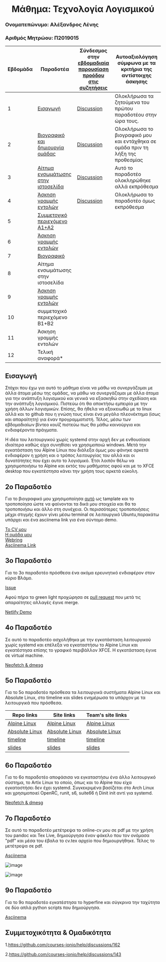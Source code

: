 <h1 align="center">Μάθημα: Τεχνολογία Λογισμικού</h1>

<h3>Ονοματεπώνυμο: Αλέξανδρος Λένης</h3>
<h3>Αριθμός Μητρώου: Π2019015</h3>



| Εβδομάδα | Παραδοτέα | Σύνδεσμος στην [εβδομαδιαία παρουσίαση προόδου στις συζητήσεις](https://github.com/courses-ionio/help/discussions/categories/show-and-tell) | Αυτοαξιολόγηση σύμφωνα με τα κριτήρια της αντίστοιχης άσκησης |
| --- | --- | --- | --- |
| 1 | [Εισαγωγή](#εισαγωγή)|[Discussion](https://github.com/courses-ionio/help/discussions/60) | Ολοκλήρωσα τα ζητούμενα του πρώτου παραδοτέου στην ώρα τους.
| 2 | [Bιογραφικό και δημιουργία ομάδας](#2ο-παραδοτέο)|[Discussion](https://github.com/courses-ionio/help/discussions/193) | Ολοκλήρωσα το βιογραφικό μου και εντάχθηκα σε ομάδα πριν τη λήξη της προθεσμίας
| 3 | [Αίτημα ενσωμάτωσης στην ιστοσελίδα](#3ο-παραδοτέο)|[Discussion](https://github.com/courses-ionio/help/discussions/471) |  Αυτό το παραδοτέο ολοκληρώθηκε αλλά εκπρόθεσμα
| 4 | [Άσκηση γραμμής εντολών](#4ο-παραδοτέο) |[Discussion](https://github.com/courses-ionio/help/discussions/483) | Ολοκλήρωσα το παραδοτέο όμως εκπρόθεσμα |
| 5 | [Συμμετοχικό περιεχόμενο A1+A2](#5ο-παραδοτέο) | |
| 6 | [Άσκηση γραμμής εντολών](#6ο-παραδοτέο) | |
| 7 | [Bιογραφικό](#7ο-παραδοτέο) | |
| 8 | Αίτημα ενσωμάτωσης στην ιστοσελίδα | | |
| 9 | [Άσκηση γραμμής εντολών](#9ο-παραδοτέο) | |
| 10 | συμμετοχικό περιεχόμενο B1+B2 | | |
| 11 | Άσκηση γραμμής εντολών | | |
| 12 | Τελική αναφορά* | | |



## Εισαγωγή

Στόχοι που έχω για αυτό το μάθημα είναι να μάθω να συνεργάζομαι με άλλα άτομα μέσω της ομάδας, να μάθω να συνεργάζομαι με άλλα άτομα για την ανάπτυξη λογισμικού και γενικά να εξασκηθώ στην σχεδίαση και την ανάπτυξη λογισμικού. Πιστεύω ότι θα αποκτήσω εμπειρία με την χρήση  άλλων λογισμικών.
Επίσης, θα ήθελα να εξοικειωθώ με το linux αλλά και το github που η γνώση τους είναι ένα μεγάλο πλεονέκτημα (ίσως και απαραίτητη) για έναν προγραμματιστή. Τέλος, μέσω των εβδομαδιαίων βίντεο κουϊζ πιστεύω πως θα μάθω καινούργια και ενδιαφέροντα πράγματα.

Η ιδέα του λειτουργικού χωρίς systemd στην αρχή δεν με ενθουσίασε ιδιαίτερα καθώς είχα συνηθίσει να χρησιμοποιώ windows. Μετά την εγκατάσταση του Alpine Linux που διάλεξα όμως μου φάνηκε αρκετά ενδιαφέρον η χρήση και ο τρόπος λειτουργίας του αλλά και οι δυνατότητες που έχει αυτο το λογισμικό. Έτσι λοιπόν θέλω να χρησιμοποιήσω τα Alpine και εκτός του μαθήματος αφού και με το XFCE desktop που εγκατέστησα κάνει την χρήση τους αρκετά εύκολη.


## 2ο Παραδοτέο

Για το βιογραφικό μου χρησιμοποίησα [αυτό](https://github.com/sharu725/online-cv) ως tamplate και το τροποποίησα ώστε να φαίνονται τα δικά μου στοιχεία και θα το τροποποιήσω και άλλο στη συνέχεια. Οι περισσότερες τροποποιήσεις μέχρι στιγμής έχουν γίνει μέσω terminal σε λειτουργικό Ubuntu,παρακάτω υπάρχει και ένα asciinema link για ένα σύντομο demo.

[Το CV μου](https://alexl14.github.io/online-cv/)<br/>[Η ομάδα μου](https://github.com/ionioi)<br/>[Webring](https://ionioi.netlify.app/)<br/>[Asciinema Link](https://asciinema.org/a/471799)

## 3ο Παραδοτέο

Για το 3ο παραδοτέο πρόσθεσα ένα ακόμα ερευνητικό ενδιαφέρον στον κύριο Βλάμο.

[Issue](https://github.com/ioniodi/sitegr/issues/345)

Αφού πήρα το green light προχώρησα σε [pull request](https://github.com/ioniodi/all_collections/pull/47) που μετά τις απαραίτητες αλλαγές έγινε merge.

[Netlify Demo](https://heuristic-tereshkova-ead94e.netlify.app//people/vlamos/)

## 4ο Παραδοτέο

Σε αυτό το παραδοτέο ασχολήθηκα με την εγκατάσταση λειτουργικού χωρίς systemd και επέλεξα να εγκαταστήσω το Alpine Linux και εγκατέστησα επίσης το γραφικό περιβάλλον XFCE. Η εγκατάσταση έγινε σε virtual machine.

[Neofetch & dmesg](https://asciinema.org/a/481112)


## 5ο Παραδοτέο

Για το 5ο παραδοτέο πρόσθεσα τα λειτουργικά συστήματα Alpine Linux και Absolute Linux, στο timeline και slides ενημέρωσα τα υπάρχον με τα λειτουργικά που πρόσθεσα.

|Repo links | Site links | Team's site links |
| --- | --- | --- | 
|[Alpine Linux](https://github.com/alexl14/_gallery/blob/master/alpine-linux.md)|[Alpine Linux](https://genuine-rugelach-10086a.netlify.app/gallery/alpine-linux/)|[Alpine Linux](https://ionioi-site.netlify.app/gallery/alpine-linux/)|
|[Absolute Linux](https://github.com/alexl14/_gallery/blob/master/absolute-linux.md)|[Absolute Linux](https://genuine-rugelach-10086a.netlify.app/gallery/absolute-linux/)|[Absolute Linux](https://ionioi-site.netlify.app/gallery/absolute-linux/)
|[timeline](https://github.com/alexl14/site/blob/2019015/_timeline/os-apps.md)|[timeline](https://genuine-rugelach-10086a.netlify.app/timeline/os-apps/)|[timeline](https://ionioi-site.netlify.app/timeline/os-apps/)|
|[slides](https://github.com/alexl14/site/blob/2019015/_slides/os.md)|[slides](https://genuine-rugelach-10086a.netlify.app/slides/os/)|[slides](https://ionioi-site.netlify.app/slides/os/)


## 6ο Παραδοτέο

Για το 6ο παραδοτέο αποφάσισα να εγκαταστήσω ένα άλλο λειτουργικό σύστημα, το Artix Linux το οποίο, όπως και το Alpine που είχα εγκαταστήσει δεν έχει systemd. Συγκεκριμένα βασίζεται στο Arch Linux και χρησιμοποιεί OpenRC, runit, s6, suite66 ή Dinit init αντί για systemd. 

[Neofetch & dmesg](https://asciinema.org/a/495537)

## 7ο Παραδοτέο 

Σε αυτό το παραδοτέο μετέτρεψα το online-cv μου σε pdf με την χρήση του pandoc και Tex Live, δημιούργησα έναν φάκελο που τον ονόμασα "pdf" και μέσα του έβαλα το cv.tex αρχείο που δημιουργήθηκε. Τέλος το μετέτρεψα σε pdf.

[Asciinema](https://asciinema.org/a/495570)


![image](https://user-images.githubusercontent.com/63353149/169158264-787c3aba-16be-4299-8db6-328f975fcd51.png)

![image](https://user-images.githubusercontent.com/63353149/169158369-630f468b-e5b3-41fa-8e8a-62276e7273b2.png)


## 9ο Παραδοτέο

Για το 9ο παραδοτέο εγκατέστησα το hyperfine και σύγκρινα την ταχύτητα σε δύο απλά python scripts που δημιούργησα.

[Asciinema](https://asciinema.org/a/495579)



## Συμμετοχικότητα & Ομαδικότητα

1.https://github.com/courses-ionio/help/discussions/162

2.https://github.com/courses-ionio/help/discussions/143
